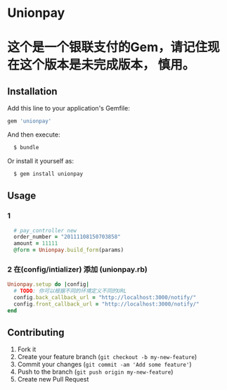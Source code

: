 # Unionpay

# 这个是一个银联支付的Gem，请记住现在这个版本是未完成版本， 慎用。

## Installation

Add this line to your application's Gemfile:
```ruby
gem 'unionpay'
```
And then execute:

```zsh
  $ bundle
```
Or install it yourself as:

```zsh
  $ gem install unionpay
```
## Usage

### 1
```ruby
  # pay_controller new 
  order_number = "20111108150703858"
  amount = 11111
  @form = Unionpay.build_form(params)
```

### 2 在(config/intializer) 添加 (unionpay.rb)
 ```ruby
 Unionpay.setup do |config|
   # TODO: 你可以根据不同的环境定义不同的URL
   config.back_callback_url = "http://localhost:3000/notify/"
   config.front_callback_url = "http://localhost:3000/notify/"
 end
 ```

## Contributing
1. Fork it
2. Create your feature branch (`git checkout -b my-new-feature`)
3. Commit your changes (`git commit -am 'Add some feature'`)
4. Push to the branch (`git push origin my-new-feature`)
5. Create new Pull Request
